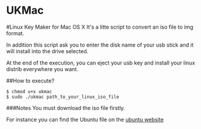 UKMac
===

#Linux Key Maker for Mac OS X
  It's a litte script to convert an iso file to img format.
  
  In addition this script ask you to enter the disk name of your usb stick and it will install into the drive selected.
  
  At the end of the execution, you can eject your usb key and install your linux distrib everywhere you want.

##How to execute?
    
    $ chmod u+x ukmac
    $ sudo ./ukmac path_to_your_linux_iso_file
    
###Notes
  You must download the iso file firstly.
  
  For instance you can find the Ubuntu file on the [ubuntu website](http://www.ubuntu.com/download/desktop)
  
